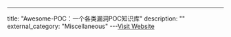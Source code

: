 ---
title: "Awesome-POC：一个各类漏洞POC知识库"
description: ""
external_category: "Miscellaneous"
---[Visit Website](https://github.com/Threekiii/Awesome-POC)

